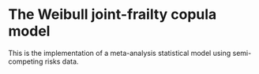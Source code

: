 # The Weibull joint-frailty copula model
 This is the implementation of a meta-analysis statistical model using semi-competing risks data.
